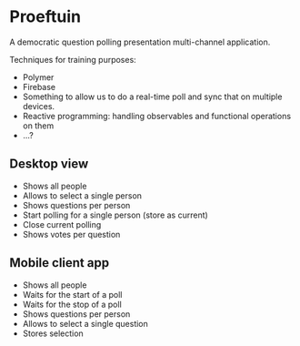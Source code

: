 # Proeftuin

A democratic question polling presentation multi-channel application.

Techniques for training purposes:
 * Polymer
 * Firebase
 * Something to allow us to do a real-time poll and sync that on multiple devices.
 * Reactive programming: handling observables and functional operations on them
 * ...?

## Desktop view

 - Shows all people
 - Allows to select a single person
 - Shows questions per person
 - Start polling for a single person (store as current)
 - Close current polling
 - Shows votes per question

## Mobile client app 

 - Shows all people
 - Waits for the start of a poll
 - Waits for the stop of a poll 
 - Shows questions per person
 - Allows to select a single question
 - Stores selection
